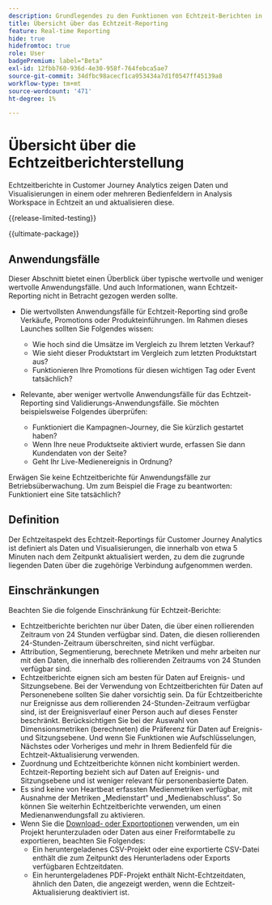 ```yaml
---
description: Grundlegendes zu den Funktionen von Echtzeit-Berichten in Customer Journey Analytics
title: Übersicht über das Echtzeit-Reporting
feature: Real-time Reporting
hide: true
hidefromtoc: true
role: User
badgePremium: label="Beta"
exl-id: 12fbb760-936d-4e30-958f-764febca5ae7
source-git-commit: 34dfbc98acecf1ca953434a7d1f0547ff45139a8
workflow-type: tm+mt
source-wordcount: '471'
ht-degree: 1%

---
```


# Übersicht über die Echtzeitberichterstellung

Echtzeitberichte in Customer Journey Analytics zeigen Daten und Visualisierungen in einem oder mehreren Bedienfeldern in Analysis Workspace in Echtzeit an und aktualisieren diese.

{{release-limited-testing}}

{{ultimate-package}}

## Anwendungsfälle

Dieser Abschnitt bietet einen Überblick über typische wertvolle und weniger wertvolle Anwendungsfälle. Und auch Informationen, wann Echtzeit-Reporting nicht in Betracht gezogen werden sollte.

* Die wertvollsten Anwendungsfälle für Echtzeit-Reporting sind große Verkäufe, Promotions oder Produkteinführungen.
Im Rahmen dieses Launches sollten Sie Folgendes wissen:

   * Wie hoch sind die Umsätze im Vergleich zu Ihrem letzten Verkauf?
   * Wie sieht dieser Produktstart im Vergleich zum letzten Produktstart aus?
   * Funktionieren Ihre Promotions für diesen wichtigen Tag oder Event tatsächlich?

* Relevante, aber weniger wertvolle Anwendungsfälle für das Echtzeit-Reporting sind Validierungs-Anwendungsfälle.
Sie möchten beispielsweise Folgendes überprüfen:

   * Funktioniert die Kampagnen-Journey, die Sie kürzlich gestartet haben?
   * Wenn Ihre neue Produktseite aktiviert wurde, erfassen Sie dann Kundendaten von der Seite?
   * Geht Ihr Live-Medienereignis in Ordnung?

Erwägen Sie keine Echtzeitberichte für Anwendungsfälle zur Betriebsüberwachung. Um zum Beispiel die Frage zu beantworten: Funktioniert eine Site tatsächlich?


## Definition

Der Echtzeitaspekt des Echtzeit-Reportings für Customer Journey Analytics ist definiert als Daten und Visualisierungen, die innerhalb von etwa 5 Minuten nach dem Zeitpunkt aktualisiert werden, zu dem die zugrunde liegenden Daten über die zugehörige Verbindung aufgenommen werden.

## Einschränkungen

Beachten Sie die folgende Einschränkung für Echtzeit-Berichte:

* Echtzeitberichte berichten nur über Daten, die über einen rollierenden Zeitraum von 24 Stunden verfügbar sind. Daten, die diesen rollierenden 24-Stunden-Zeitraum überschreiten, sind nicht verfügbar.
* Attribution, Segmentierung, berechnete Metriken und mehr arbeiten nur mit den Daten, die innerhalb des rollierenden Zeitraums von 24 Stunden verfügbar sind.
* Echtzeitberichte eignen sich am besten für Daten auf Ereignis- und Sitzungsebene. Bei der Verwendung von Echtzeitberichten für Daten auf Personenebene sollten Sie daher vorsichtig sein. <!--Need to explain this a bit better --> Da für Echtzeitberichte nur Ereignisse aus dem rollierenden 24-Stunden-Zeitraum verfügbar sind, ist der Ereignisverlauf einer Person auch auf dieses Fenster beschränkt. Berücksichtigen Sie bei der Auswahl von Dimensionsmetriken (berechneten) die Präferenz für Daten auf Ereignis- und Sitzungsebene. Und wenn Sie Funktionen wie Aufschlüsselungen, Nächstes oder Vorheriges und mehr in Ihrem Bedienfeld für die Echtzeit-Aktualisierung verwenden.
* Zuordnung und Echtzeitberichte können nicht kombiniert werden. <!-- Do we need to explain this in more detail, why? --> Echtzeit-Reporting bezieht sich auf Daten auf Ereignis- und Sitzungsebene und ist weniger relevant für personenbasierte Daten.
* Es sind keine von Heartbeat erfassten Medienmetriken verfügbar, mit Ausnahme der Metriken „Medienstart“ und „Medienabschluss“. So können Sie weiterhin Echtzeitberichte verwenden, um einen Medienanwendungsfall zu aktivieren.
* Wenn Sie die [Download- oder Exportoptionen](/help/analysis-workspace/export/download-send.md) verwenden, um ein Projekt herunterzuladen oder Daten aus einer Freiformtabelle zu exportieren, beachten Sie Folgendes:
   * Ein heruntergeladenes CSV-Projekt oder eine exportierte CSV-Datei enthält die zum Zeitpunkt des Herunterladens oder Exports verfügbaren Echtzeitdaten.
   * Ein heruntergeladenes PDF-Projekt enthält Nicht-Echtzeitdaten, ähnlich den Daten, die angezeigt werden, wenn die Echtzeit-Aktualisierung deaktiviert ist.
